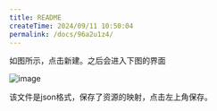 ```yaml
---
title: README
createTime: 2024/09/11 10:50:04
permalink: /docs/96a2u1z4/
---
```

如图所示，点击新建。之后会进入下图的界面

![image](3.PNG)

该文件是json格式，保存了资源的映射，点击左上角保存。